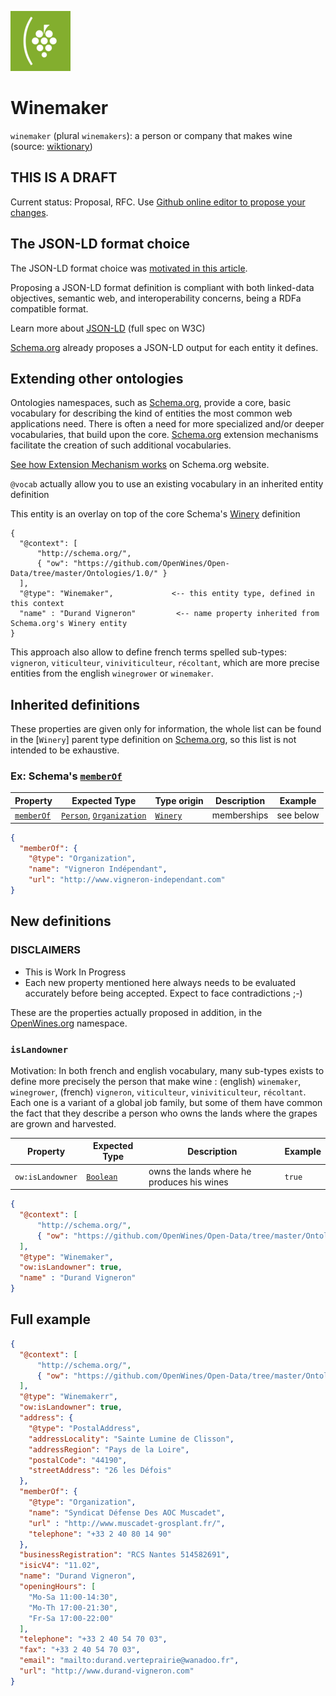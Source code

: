 
![OpenWines](https://raw.githubusercontent.com/OpenWines/Resources/master/elements/favicons/android-icon-96x96.png)

# Winemaker

`winemaker` (plural `winemakers`): a person or company that makes wine
(source: [wiktionary](https://en.wiktionary.org/wiki/winemaker))

## THIS IS A DRAFT

Current status: Proposal, RFC. Use [Github online editor to propose your changes](https://help.github.com/articles/editing-files-in-another-user-s-repository/).

## The JSON-LD format choice

The JSON-LD format choice was [motivated in this article](http://openwines.eu/data-formats.html).

Proposing a JSON-LD format definition is compliant with both linked-data objectives, semantic web, and interoperability concerns, being a RDFa compatible format.

Learn more about [JSON-LD](http://www.w3.org/TR/json-ld/) (full spec on W3C)

[Schema.org](http://schema.org) already proposes a JSON-LD output for each entity it defines.

## Extending other ontologies

Ontologies namespaces, such as [Schema.org](http://schema.org), provide a core, basic vocabulary for describing the kind of entities the most common web applications need. There is often a need for more specialized and/or deeper vocabularies, that build upon the core. [Schema.org](http://schema.org) extension mechanisms facilitate the creation of such additional vocabularies.

[See how Extension Mechanism works](https://schema.org/docs/extension.html) on Schema.org website.

`@vocab` actually allow you to use an existing vocabulary in an inherited entity definition  

This entity is an overlay on top of the core Schema's [Winery](https://schema.org/Winery) definition

```
{
  "@context": [ 
      "http://schema.org/",
      { "ow": "https://github.com/OpenWines/Open-Data/tree/master/Ontologies/1.0/" }
  ],
  "@type": "Winemaker",             <-- this entity type, defined in this context
  "name" : "Durand Vigneron"         <-- name property inherited from Schema.org's Winery entity
}
```

This approach also allow to define french terms spelled sub-types: `vigneron`, `viticulteur`, `viniviticulteur`, `récoltant`, which are more precise entities from the english `winegrower` or `winemaker`.

## Inherited definitions

These properties are given only for information, the whole list can be found in the [`Winery`] parent type definition on [Schema.org](https://schema.org), so this list is not intended to be exhaustive.

### Ex: Schema's [`memberOf`](https://schema.org/memberOf)

Property    | Expected Type               | Type origin                        | Description | Example
----------- | --------------------------- | ---------------------------------- | ----------- | -------
[`memberOf`](https://schema.org/memberOf) | [`Person`](https://schema.org/Person), [`Organization`](https://schema.org/Organization) | [`Winery`](https://schema.org/Winery)| memberships | see below

```json
{
  "memberOf": {
    "@type": "Organization",
    "name": "Vigneron Indépendant",
    "url": "http://www.vigneron-independant.com"
}
```

## New definitions

### DISCLAIMERS

- This is Work In Progress
- Each new property mentioned here always needs to be evaluated accurately before being accepted. Expect to face contradictions ;-) 

These are the properties actually proposed in addition, in the [OpenWines.org](http://openwines.org) namespace.

### `isLandowner`

Motivation: In both french and english vocabulary, many sub-types exists to define more precisely the person that make wine : (english) `winemaker`, `winegrower`, (french) `vigneron`, `viticulteur`, `viniviticulteur`, `récoltant`. Each one is a variant of a global job family, but some of them have common the fact that they describe a person who owns the lands where the grapes are grown and harvested.

Property    | Expected Type               | Description | Example
----------- | --------------------------- | ----------- | -------
`ow:isLandowner` | [`Boolean`](https://schema.org/Boolean) | owns the lands where he produces his wines | `true`

```json
{
  "@context": [ 
      "http://schema.org/",
      { "ow": "https://github.com/OpenWines/Open-Data/tree/master/Ontologies/1.0/" }
  ],
  "@type": "Winemaker",
  "ow:isLandowner": true,
  "name" : "Durand Vigneron"
}
```

## Full example


```json
{
  "@context": [ 
      "http://schema.org/",
      { "ow": "https://github.com/OpenWines/Open-Data/tree/master/Ontologies/1.0/" }
  ],
  "@type": "Winemakerr",
  "ow:isLandowner": true,  
  "address": {
    "@type": "PostalAddress",
    "addressLocality": "Sainte Lumine de Clisson",
    "addressRegion": "Pays de la Loire",
    "postalCode": "44190",
    "streetAddress": "26 les Défois"
  },
  "memberOf": {
    "@type": "Organization",
    "name": "Syndicat Défense Des AOC Muscadet",
    "url" : "http://www.muscadet-grosplant.fr/",
    "telephone": "+33 2 40 80 14 90"
  },
  "businessRegistration": "RCS Nantes 514582691",
  "isicV4": "11.02",
  "name": "Durand Vigneron",
  "openingHours": [
    "Mo-Sa 11:00-14:30",
    "Mo-Th 17:00-21:30",
    "Fr-Sa 17:00-22:00"
  ],
  "telephone": "+33 2 40 54 70 03",
  "fax": "+33 2 40 54 70 03",
  "email": "mailto:durand.verteprairie@wanadoo.fr",
  "url": "http://www.durand-vigneron.com"
}
```
